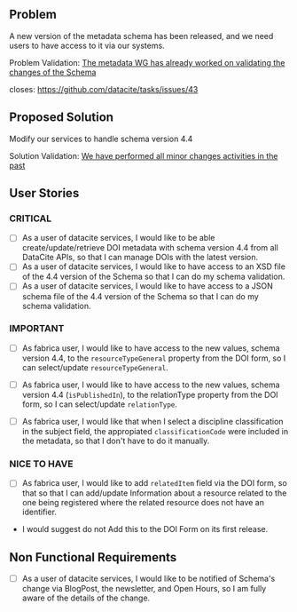
## Problem

A new version of the metadata schema has been released, and we need users to have access to it via our systems.

Problem Validation: [The metadata WG has already worked on validating the changes of the Schema](https://wiki.tib.eu/confluence/display/datacite/Agenda)

closes: https://github.com/datacite/tasks/issues/43
## Proposed Solution 

Modify our services to handle schema version 4.4

Solution Validation: [We have performed all minor changes activities in the past](https://github.com/datacite/schema/issues/56)

## User Stories

### CRITICAL
- [ ] As a user of datacite services, I would like to be able create/update/retrieve DOI metadata with schema version 4.4 from all DataCite APIs, so that I can manage DOIs with the latest version.
- [ ]  As a user of datacite services, I would like to have access to an XSD file of the 4.4 version of the Schema so that I can do my schema validation.
- [ ]  As a user of datacite services, I would like to have access to a JSON schema file of the 4.4 version of the Schema so that I can do my schema validation.

### IMPORTANT

- [ ]  As fabrica user, I would like to have access to the new values, schema version 4.4, to the `resourceTypeGeneral` property from the DOI form, so I can select/update  `resourceTypeGeneral`.
- [ ]  As fabrica user, I would like to have access to the new values,  schema version 4.4 (`isPublishedIn`), to the relationType property from the DOI form, so I can select/update  `relationType`.
- [ ]  As fabrica user, I would like that when I select a discipline classification in the subject field, the appropiated `classificationCode` were included in the metadata, so that I don't have to do it manually.


### NICE TO HAVE

- [ ]  As fabrica user, I would like to add `relatedItem` field via the DOI form, so that  so that I can add/update  Information about a resource related to the one being registered where the related resource does not have an identifier. 
  - I would suggest do not Add this to the DOI Form on its first release.


## Non Functional Requirements

- [ ] As a user of datacite services, I would like to be notified of Schema's change via BlogPost, the newsletter, and Open Hours, so I am fully aware of the details of the change.